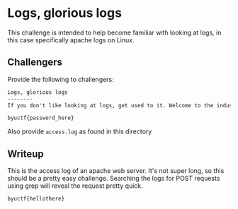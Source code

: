 # Logs, glorious logs

This challenge is intended to help become familiar with looking at logs, in this case specifically apache logs on Linux. 

## Challengers

Provide the following to challengers:
```md
Logs, glorious logs
--------
If you don't like looking at logs, get used to it. Welcome to the industry. One of the POST requests sent to this web server has a password, what is that password?

byuctf{password_here}
```
Also provide `access.log` as found in this directory

## Writeup
This is the access log of an apache web server. It's not super long, so this should be a pretty easy challenge. Searching the logs for POST requests using grep will reveal the request pretty quick. 

`byuctf{hellothere}`